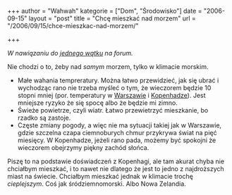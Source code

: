 +++
author = "Wahwah"
kategorie = ["Dom", "Środowisko"]
date = "2006-09-15"
layout = "post"
title = "Chcę mieszkać nad morzem"
url = "/2006/09/15/chce-mieszkac-nad-morzem/"

+++

_W nawiązaniu do [jednego wątku][1] na forum._

Nie chodzi o to, żeby nad _samym_ morzem, tylko w klimacie morskim.

  * Małe wahania tempreratury. Można łatwo przewidzieć, jak się ubrać i wychodząc rano nie trzeba myśleć o tym, że wieczorem będzie 10 stopni mniej (por. temperatury w [Warszawie][2] i [Kopenhadze][3]). Jest mniejsze ryzyko że się spocę albo że będzie mi zimno.
  * Świeże powietrze, czyli wiatr. Łatwo przewietrzyć mieszkanie, bo rzadko są zastoje.
  * Częste zmiany pogody, a więc nie ma sytuacji takiej jak w Warszawie, gdzie szczelna czapa ciemnoburych chmur przykrywa świat na pięć miesięcy. W Kopenhadze, jeżeli rano pada, możemy być spokojni że wieczorem obejrzymy piękny zachód słońca.

Piszę to na podstawie doświadczeń z Kopenhagi, ale tam akurat chyba nie chciałbym mieszkać, i to nawet nie dlatego że jest to jedno z najdroższych miast na świecie. Chciałbym mieszkać jednak w klimacie trochę _cieplejszym_. Coś jak śródziemnomorski. Albo Nowa Zelandia.

 [1]: http://www.atopowe-zapalenie.pl/forum/viewtopic.php?t=2056
 [2]: http://meteo.icm.edu.pl/java/mgram.php?x=18&y=13&lang=0&ver=&ikonka=0 "Temperatury w Warszawie"
 [3]: http://meteo.icm.edu.pl/java/mgram.php?x=8&y=21&lang=0&ver=&ikonka=0 "Temperatury w Kopenhadze"
